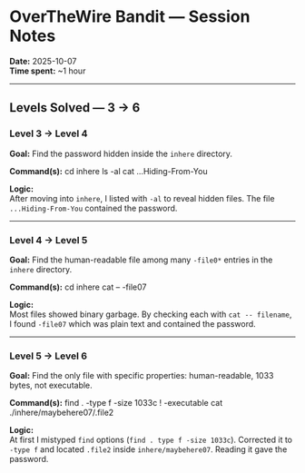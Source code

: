 # OverTheWire Bandit — Session Notes
**Date:** 2025-10-07  
**Time spent:** ~1 hour  

---

## Levels Solved — 3 → 6

### Level 3 → Level 4
**Goal:** Find the password hidden inside the `inhere` directory.  

**Command(s):**
cd inhere
ls -al
cat …Hiding-From-You

**Logic:**  
After moving into `inhere`, I listed with `-al` to reveal hidden files. The file `...Hiding-From-You` contained the password.

---

### Level 4 → Level 5
**Goal:** Find the human-readable file among many `-file0*` entries in the `inhere` directory.  

**Command(s):**
cd inhere
cat – -file07

**Logic:**  
Most files showed binary garbage. By checking each with `cat -- filename`, I found `-file07` which was plain text and contained the password.

---

### Level 5 → Level 6
**Goal:** Find the only file with specific properties: human-readable, 1033 bytes, not executable.  

**Command(s):**
find . -type f -size 1033c ! -executable
cat ./inhere/maybehere07/.file2

**Logic:**  
At first I mistyped `find` options (`find . type f -size 1033c`). Corrected it to `-type f` and located `.file2` inside `inhere/maybehere07`. Reading it gave the password.
